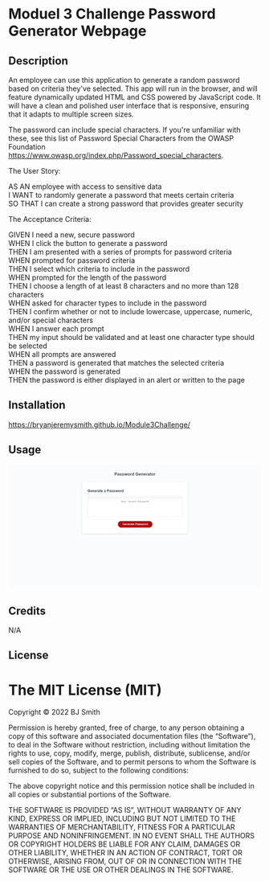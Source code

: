 # Moduel 3 Challenge Password Generator Webpage

## Description

An employee can use this application to generate a random password based on criteria they've selected. This app will run in the browser, and will feature dynamically updated HTML and CSS powered by JavaScript code. It will have a clean and polished user interface that is responsive, ensuring that it adapts to multiple screen sizes.

The password can include special characters. If you're unfamiliar with these, see this list of Password Special Characters from the OWASP Foundation https://www.owasp.org/index.php/Password_special_characters.

The User Story:

AS AN employee with access to sensitive data<br>
I WANT to randomly generate a password that meets certain criteria<br>
SO THAT I can create a strong password that provides greater security<br>

The Acceptance Criteria:

GIVEN I need a new, secure password<br>
WHEN I click the button to generate a password<br>
THEN I am presented with a series of prompts for password criteria<br>
WHEN prompted for password criteria<br>
THEN I select which criteria to include in the password<br>
WHEN prompted for the length of the password<br>
THEN I choose a length of at least 8 characters and no more than 128 characters<br>
WHEN asked for character types to include in the password<br>
THEN I confirm whether or not to include lowercase, uppercase, numeric, and/or special characters<br>
WHEN I answer each prompt<br>
THEN my input should be validated and at least one character type should be selected<br>
WHEN all prompts are answered<br>
THEN a password is generated that matches the selected criteria<br>
WHEN the password is generated<br>
THEN the password is either displayed in an alert or written to the page<br>

## Installation

https://bryanjeremysmith.github.io/Module3Challenge/

## Usage

![screenshot of index.html](./assets/images/screenshot.png)

## Credits

N/A

## License

The MIT License (MIT)
=====================

Copyright © 2022 BJ Smith

Permission is hereby granted, free of charge, to any person
obtaining a copy of this software and associated documentation
files (the “Software”), to deal in the Software without
restriction, including without limitation the rights to use,
copy, modify, merge, publish, distribute, sublicense, and/or sell
copies of the Software, and to permit persons to whom the
Software is furnished to do so, subject to the following
conditions:

The above copyright notice and this permission notice shall be
included in all copies or substantial portions of the Software.

THE SOFTWARE IS PROVIDED “AS IS”, WITHOUT WARRANTY OF ANY KIND,
EXPRESS OR IMPLIED, INCLUDING BUT NOT LIMITED TO THE WARRANTIES
OF MERCHANTABILITY, FITNESS FOR A PARTICULAR PURPOSE AND
NONINFRINGEMENT. IN NO EVENT SHALL THE AUTHORS OR COPYRIGHT
HOLDERS BE LIABLE FOR ANY CLAIM, DAMAGES OR OTHER LIABILITY,
WHETHER IN AN ACTION OF CONTRACT, TORT OR OTHERWISE, ARISING
FROM, OUT OF OR IN CONNECTION WITH THE SOFTWARE OR THE USE OR
OTHER DEALINGS IN THE SOFTWARE.